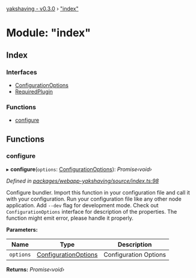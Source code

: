 [yakshaving - v0.3.0](../README.md) › ["index"](_index_.md)

# Module: "index"

## Index

### Interfaces

* [ConfigurationOptions](../interfaces/_index_.configurationoptions.md)
* [RequiredPlugin](../interfaces/_index_.requiredplugin.md)

### Functions

* [configure](_index_.md#configure)

## Functions

###  configure

▸ **configure**(`options`: [ConfigurationOptions](../interfaces/_index_.configurationoptions.md)): *Promise‹void›*

*Defined in [packages/webapp-yakshaving/source/index.ts:98](https://github.com/d-zone-org/d-zone/blob/85b6f01/packages/webapp-yakshaving/source/index.ts#L98)*

Configure bundler. Import this function in your configuration file
and call it with your configuration. Run your configuration file
like any other node application. Add `--dev` flag for development mode.
Check out `ConfigurationOptions` interface for description of the properties.
The function might emit error, please handle it properly.

**Parameters:**

Name | Type | Description |
------ | ------ | ------ |
`options` | [ConfigurationOptions](../interfaces/_index_.configurationoptions.md) | Configuration Options  |

**Returns:** *Promise‹void›*
